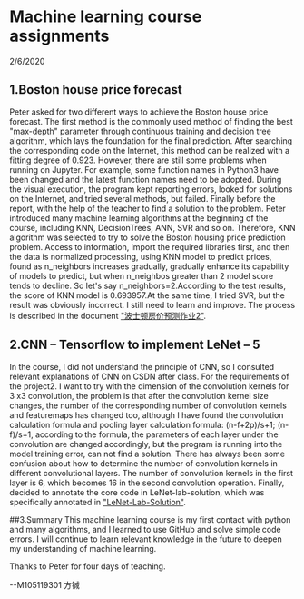 # Machine learning course assignments
2/6/2020

## 1.Boston house price forecast
Peter asked for two different ways to achieve the Boston house price forecast. The first method is the commonly used method of finding the best "max-depth" parameter through continuous training and decision tree algorithm, which lays the foundation for the final prediction. After searching the corresponding code on the Internet, this method can be realized with a fitting degree of 0.923. However, there are still some problems when running on Jupyter. For example, some function names in Python3 have been changed and the latest function names need to be adopted. During the visual execution, the program kept reporting errors, looked for solutions on the Internet, and tried several methods, but failed. Finally before the report, with the help of the teacher to find a solution to the problem.
Peter introduced many machine learning algorithms at the beginning of the course, including KNN, DecisionTrees, ANN, SVR and so on. Therefore, KNN algorithm was selected to try to solve the Boston housing price prediction problem. Access to information, import the required libraries first, and then the data is normalized processing, using KNN model to predict prices, found as n_neighbors increases gradually, gradually enhance its capability of models to predict, but when n_neighbos greater than 2 model score tends to decline. So let's say n_neighbors=2.According to the test results, the score of KNN model is 0.693957.At the same time, I tried SVR, but the result was obviously incorrect. I still need to learn and improve. The process is described in the document ["波士顿房价预测作业2"](https://github.com/214orange/machine-learning-assignment/blob/master/%E6%B3%A2%E5%A3%AB%E9%A1%BF%E6%88%BF%E4%BB%B7%E9%A2%84%E6%B5%8B%E4%BD%9C%E4%B8%9A2.ipynb).

## 2.CNN – Tensorflow to implement LeNet – 5
In the course, I did not understand the principle of CNN, so I consulted relevant explanations of CNN on CSDN after class. For the requirements of the project2. I want to try with the dimension of the convolution kernels for 3 x3 convolution, the problem is that after the convolution kernel size changes, the number of the corresponding number of convolution kernels and featuremaps has changed too, although I have found the convolution calculation formula and pooling layer calculation formula: (n-f+2p)/s+1;  (n-f)/s+1, according to the formula, the parameters of each layer under the convolution are changed accordingly, but the program is running into the model training error, can not find a solution. There has always been some confusion about how to determine the number of convolution kernels in different convolutional layers. The number of convolution kernels in the first layer is 6, which becomes 16 in the second convolution operation. Finally, decided to annotate the core code in LeNet-lab-solution, which was specifically annotated in ["LeNet-Lab-Solution"](https://github.com/214orange/machine-learning-assignment/blob/master/LeNet-Lab-Solution.ipynb).
 
##3.Summary
This machine learning course is my first contact with python and many algorithms, and I learned to use GitHub and solve simple code errors. I will continue to learn relevant knowledge in the future to deepen my understanding of machine learning. 

Thanks to Peter for four days of teaching.

--M105119301 方铖




